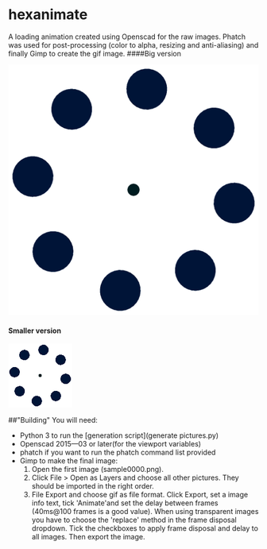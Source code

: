 # hexanimate
A loading animation created using Openscad for the raw images. Phatch was used for post-processing (color to alpha, resizing and anti-aliasing) and finally Gimp to create the gif image. 
####Big version

<img src="loading_1024x1024(100).gif" width=512px>

#### Smaller version

<img src="loading_t_128x128(50).gif">

##"Building"
You will need:

* Python 3 to run the [generation script](generate pictures.py) 
* Openscad 2015—03 or later(for the viewport variables) 
* phatch if you want to run the phatch command list provided
* Gimp to make the final image:
   1. Open the first image (sample0000.png).
   2. Click File > Open as Layers and choose all other pictures. They should be imported in the right order. 
   3. File Export and choose gif as file format. Click Export, set a image info text, tick 'Animate'and set the delay between frames (40ms@100 frames is a good value). When using transparent images you have to choose the 'replace' method in the frame disposal dropdown. Tick the checkboxes to apply frame disposal and delay to all images.  Then export the image.

